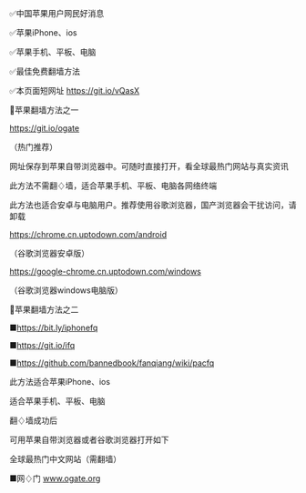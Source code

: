✅中国苹果用户网民好消息

✅苹果iPhone、ios

✅苹果手机、平板、电脑

✅最佳免费翻墙方法

✅本页面短网址 https://git.io/vQasX

🍎苹果翻墙方法之一

https://git.io/ogate 

（热门推荐）

网址保存到苹果自带浏览器中。可随时直接打开，看全球最热门网站与真实资讯

此方法不需翻♢墙，适合苹果手机、平板、电脑各网络终端

此方法也适合安卓与电脑用户。推荐使用谷歌浏览器，国产浏览器会干扰访问，请卸载

https://chrome.cn.uptodown.com/android 

（谷歌浏览器安卓版）

https://google-chrome.cn.uptodown.com/windows

（谷歌浏览器windows电脑版）

🍎苹果翻墙方法之二

■https://bit.ly/iphonefq 

■https://git.io/ifq

■https://github.com/bannedbook/fanqiang/wiki/pacfq

此方法适合苹果iPhone、ios

适合苹果手机、平板、电脑

翻♢墙成功后

可用苹果自带浏览器或者谷歌浏览器打开如下

全球最热门中文网站（需翻墙）

■网♢门
www.ogate.org


